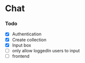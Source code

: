 # Chat

### Todo

- [x] Authentication
- [x] Create collection
- [x] Input box
- [ ] only allow loggedIn users to input
- [ ] frontend
